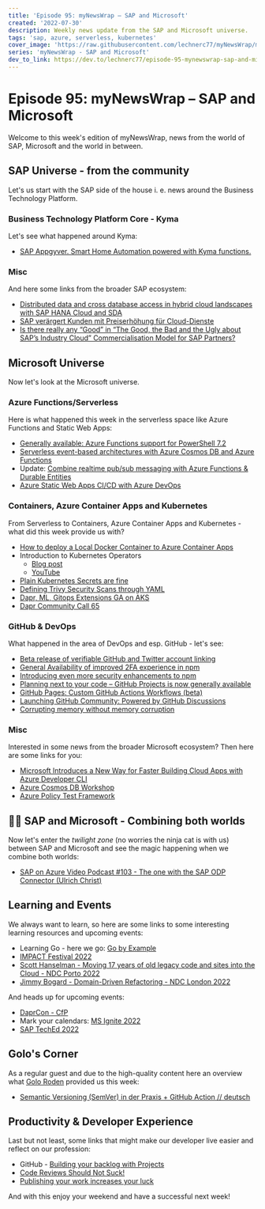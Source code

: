 ```yaml
---
title: 'Episode 95: myNewsWrap – SAP and Microsoft'
created: '2022-07-30'
description: Weekly news update from the SAP and Microsoft universe.
tags: 'sap, azure, serverless, kubernetes'
cover_image: 'https://raw.githubusercontent.com/lechnerc77/myNewsWrap/main/episodes/cover-images/episode095small.png'
series: 'myNewsWrap - SAP and Microsoft'
dev_to_link: https://dev.to/lechnerc77/episode-95-mynewswrap-sap-and-microsoft-1enb
---
```


# Episode 95: myNewsWrap – SAP and Microsoft

Welcome to this week's edition of myNewsWrap, news from the world of SAP, Microsoft and the world in between.

## SAP Universe - from the community

Let's us start with the SAP side of the house i. e. news around the Business Technology Platform.

### Business Technology Platform Core - Kyma

Let's see what happened around Kyma:

* [SAP Appgyver. Smart Home Automation powered with Kyma functions.](https://blogs.sap.com/2022/07/27/sap-appgyver.-smart-home-automation-powered-with-kyma-functions./)

### Misc

And here some links from the broader SAP ecosystem:

* [Distributed data and cross database access in hybrid cloud landscapes with SAP HANA Cloud and SDA](https://blogs.sap.com/2022/06/13/distributed-data-and-cross-database-access-in-hybrid-cloud-landscapes-with-sap-hana-cloud-and-sda/)
* [SAP verärgert Kunden mit Preiserhöhung für Cloud-Dienste](https://amp2-handelsblatt-com.cdn.ampproject.org/c/s/amp2.handelsblatt.com/technik/it-tk/softwarehersteller-sap-veraergert-kunden-mit-preiserhoehung-fuer-cloud-dienste/28540828.html)
* [Is there really any “Good” in “The Good, the Bad and the Ugly about SAP’s Industry Cloud” Commercialisation Model for SAP Partners?](https://blogs.sap.com/2022/07/27/is-there-really-any-good-in-the-good-the-bad-and-the-ugly-about-saps-industry-cloud-commercialisation-model-for-sap-partners/)

## Microsoft Universe

Now let's look at the Microsoft universe.

### Azure Functions/Serverless

Here is what happened this week in the serverless space like Azure Functions and Static Web Apps:

* [Generally available: Azure Functions support for PowerShell 7.2](https://azure.microsoft.com/updates/generally-available-azure-functions-support-for-powershell-72/?WT.mc_id=AZ-MVP-5004195)
* [Serverless event-based architectures with Azure Cosmos DB and Azure Functions](https://docs.microsoft.com/azure/cosmos-db/sql/change-feed-functions)
* Update: [Combine realtime pub/sub messaging with Azure Functions & Durable Entities](https://dev.to/ably/quest-for-serverless-websockets-an-adventure-with-azure-functions-durable-entities-36oh)
* [Azure Static Web Apps CI/CD with Azure DevOps](https://youtu.be/slGN-ag-08g)

### Containers, Azure Container Apps and Kubernetes

From Serverless to Containers, Azure Container Apps and Kubernetes - what did this week provide us with?

* [How to deploy a Local Docker Container to Azure Container Apps](https://techcommunity.microsoft.com/t5/apps-on-azure-blog/how-to-deploy-a-local-docker-container-to-azure-container-apps/ba-p/3583888?WT.mc_id=AZ-MVP-5004195)
* Introduction to Kubernetes Operators
  * [Blog post](https://anaisurl.com/kubernetes-operator/)
  * [YouTube](https://youtu.be/KRNlDQTeFKs)
* [Plain Kubernetes Secrets are fine](https://www.macchaffee.com/blog/2022/k8s-secrets/)
* [Defining Trivy Security Scans through YAML](https://youtu.be/zTutpwwyvpw)
* [Dapr, ML, Gitops Extensions GA on AKS](https://techcommunity.microsoft.com/t5/apps-on-azure-blog/dapr-ml-gitops-extensions-ga-on-aks/ba-p/3423296?WT.mc_id=AZ-MVP-5004195)
* [Dapr Community Call 65](https://youtu.be/CZAsfLG9n9g)

### GitHub & DevOps

What happened in the area of DevOps and esp. GitHub - let's see:

* [Beta release of verifiable GitHub and Twitter account linking](https://github.blog/changelog/2022-07-26-beta-release-of-verifiable-github-and-twitter-account-linking/)
* [General Availability of improved 2FA experience in npm](https://github.blog/changelog/2022-07-26-general-availability-of-improved-2fa-experience-in-npm/)
* [Introducing even more security enhancements to npm](https://github.blog/2022-07-26-introducing-even-more-security-enhancements-to-npm/)
* [Planning next to your code – GitHub Projects is now generally available](https://github.blog/2022-07-27-planning-next-to-your-code-github-projects-is-now-generally-available/)
* [GitHub Pages: Custom GitHub Actions Workflows (beta)](https://github.blog/changelog/2022-07-27-github-pages-custom-github-actions-workflows-beta/)
* [Launching GitHub Community: Powered by GitHub Discussions](https://github.blog/2022-07-26-launching-github-community-powered-by-github-discussions/)
* [Corrupting memory without memory corruption](https://github.blog/2022-07-27-corrupting-memory-without-memory-corruption/)

### Misc

Interested in some news from the broader Microsoft ecosystem? Then here are some links for you:

* [Microsoft Introduces a New Way for Faster Building Cloud Apps with Azure Developer CLI](https://www.infoq.com/news/2022/07/azure-developer-cli-preview/)
* [Azure Cosmos DB Workshop](https://github.com/AzureCosmosDB/labs)
* [Azure Policy Test Framework](https://github.com/microsoft/AzurePolicyTestFramework)

## 🐱‍👤 SAP and Microsoft - Combining both worlds

Now let's enter the _twilight zone_ (no worries the ninja cat is with us) between SAP and Microsoft and see the magic happening when we combine both worlds:

* [SAP on Azure Video Podcast #103 - The one with the SAP ODP Connector (Ulrich Christ) ](https://youtu.be/m-k0vbN7K_4)

## Learning and Events

We always want to learn, so here are some links to some interesting learning resources and upcoming events:

* Learning Go - here we go: [Go by Example](https://gobyexample.com/)
* [IMPACT Festival 2022](https://www.youtube.com/playlist?list=PLChT_p6wKP6hkEiDhAVjDLLCL5N7Ftusc)
* [Scott Hanselman - Moving 17 years of old legacy code and sites into the Cloud - NDC Porto 2022](https://youtu.be/mE-DGW0CcAk)
* [Jimmy Bogard - Domain-Driven Refactoring - NDC London 2022](https://youtu.be/f64tZ90Dntg)

And heads up for upcoming events:

* [DaprCon - CfP](https://github.com/dapr/community/blob/master/DaprCon/2022/proposal-submission-form.md)
* Mark your calendars: [MS Ignite 2022](https://ignite.microsoft.com/)
* [SAP TechEd 2022](https://www.sap.com/cmp/dg/sap-teched-subscription/index.html)

## Golo's Corner

As a regular guest and due to the high-quality content here an overview what [Golo Roden](https://twitter.com/goloroden) provided us this week:

* [Semantic Versioning (SemVer) in der Praxis + GitHub Action // deutsch](https://youtu.be/nOVZxZX5dx8)

## Productivity & Developer Experience

Last but not least, some links that might make our developer live easier and reflect on our profession:

* GitHub - [Building your backlog with Projects](https://youtu.be/qT0VMdx7vuI)
* [Code Reviews Should Not Suck!](https://dev.to/adityatyagi/code-reviews-should-not-suck-5c3j)
* [Publishing your work increases your luck](https://github.com/readme/guides/publishing-your-work)

And with this enjoy your weekend and have a successful next week!
